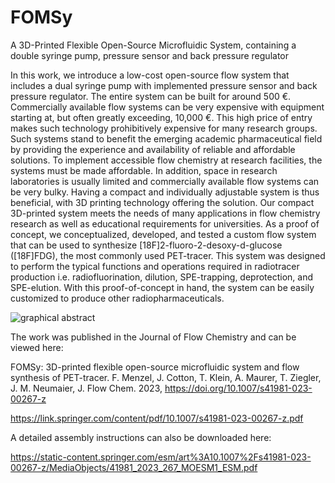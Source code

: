# FOMSy
A 3D-Printed Flexible Open-Source Microfluidic System, containing a double syringe pump, pressure sensor and back pressure regulator

In this work, we introduce a low-cost open-source flow system that includes a dual syringe pump with implemented pressure sensor and back pressure regulator. The entire system can be built for around 500 €. Commercially available flow systems can be very expensive with equipment starting at, but often greatly exceeding, 10,000 €. This high price of entry makes such technology prohibitively expensive for many research groups. Such systems stand to benefit the emerging academic pharmaceutical field by providing the experience and availability of reliable and affordable solutions. To implement accessible flow chemistry at research facilities, the systems must be made affordable. In addition, space in research laboratories is usually limited and commercially available flow systems can be very bulky. Having a compact and individually adjustable system is thus beneficial, with 3D printing technology offering the solution. Our compact 3D-printed system meets the needs of many applications in flow chemistry research as well as educational requirements for universities. As a proof of concept, we conceptualized, developed, and tested a custom flow system that can be used to synthesize [18F]2-fluoro-2-desoxy-d-glucose ([18F]FDG), the most commonly used PET-tracer. This system was designed to perform the typical functions and operations required in radiotracer production i.e. radiofluorination, dilution, SPE-trapping, deprotection, and SPE-elution. With this proof-of-concept in hand, the system can be easily customized to produce other radiopharmaceuticals.

![graphical abstract](https://github.com/jochenneumaier/FOMSy/assets/128811993/ffb48db1-e47c-4fc5-bd79-646b7a6ba275)


The work was published in the Journal of Flow Chemistry and can be viewed here:

FOMSy: 3D-printed flexible open-source microfluidic system and flow synthesis of PET-tracer. F. Menzel, J. Cotton, T. Klein, A. Maurer, T. Ziegler, J. M. Neumaier, J. Flow Chem. 2023, https://doi.org/10.1007/s41981-023-00267-z

https://link.springer.com/content/pdf/10.1007/s41981-023-00267-z.pdf

A detailed assembly instructions can also be downloaded here:

https://static-content.springer.com/esm/art%3A10.1007%2Fs41981-023-00267-z/MediaObjects/41981_2023_267_MOESM1_ESM.pdf


